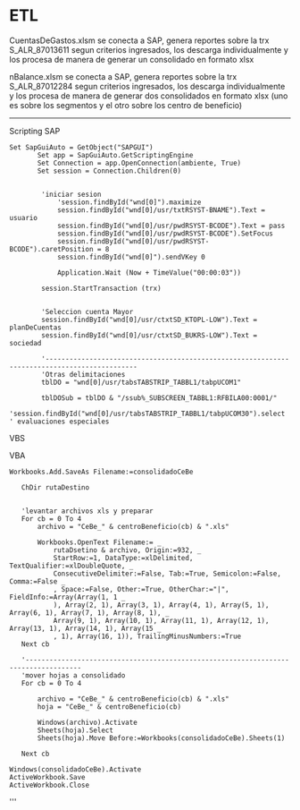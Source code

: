 # ETL

CuentasDeGastos.xlsm se conecta a SAP, genera reportes sobre la trx S_ALR_87013611 segun criterios ingresados, los descarga individualmente y los procesa de manera de generar un consolidado en formato xlsx

nBalance.xlsm se conecta a SAP, genera reportes sobre la trx S_ALR_87012284 segun criterios ingresados, los descarga individualmente y los procesa de manera de generar dos consolidados en formato xlsx (uno es sobre los segmentos y el otro sobre los centro de beneficio)

---------------
Scripting SAP
```
Set SapGuiAuto = GetObject("SAPGUI")
       Set app = SapGuiAuto.GetScriptingEngine
       Set Connection = app.OpenConnection(ambiente, True)
       Set session = Connection.Children(0)

        
        'iniciar sesion
            'session.findById("wnd[0]").maximize
            session.findById("wnd[0]/usr/txtRSYST-BNAME").Text = usuario
            session.findById("wnd[0]/usr/pwdRSYST-BCODE").Text = pass
            session.findById("wnd[0]/usr/pwdRSYST-BCODE").SetFocus
            session.findById("wnd[0]/usr/pwdRSYST-BCODE").caretPosition = 8
            session.findById("wnd[0]").sendVKey 0
        
            Application.Wait (Now + TimeValue("00:00:03"))
            
        session.StartTransaction (trx)
                

        'Seleccion cuenta Mayor
        session.findById("wnd[0]/usr/ctxtSD_KTOPL-LOW").Text = planDeCuentas
        session.findById("wnd[0]/usr/ctxtSD_BUKRS-LOW").Text = sociedad
        
        '---------------------------------------------------------------------------------------------
        'Otras delimitaciones
        tblDO = "wnd[0]/usr/tabsTABSTRIP_TABBL1/tabpUCOM1"
        
        tblDOSub = tblDO & "/ssub%_SUBSCREEN_TABBL1:RFBILA00:0001/"
        'session.findById("wnd[0]/usr/tabsTABSTRIP_TABBL1/tabpUCOM30").select ' evaluaciones especiales
 ```


VBS



VBA

 ```
Workbooks.Add.SaveAs Filename:=consolidadoCeBe
    
    ChDir rutaDestino
    
    
    'levantar archivos xls y preparar
    For cb = 0 To 4
        archivo = "CeBe_" & centroBeneficio(cb) & ".xls"
        
        Workbooks.OpenText Filename:= _
            rutaDsetino & archivo, Origin:=932, _
            StartRow:=1, DataType:=xlDelimited, TextQualifier:=xlDoubleQuote, _
            ConsecutiveDelimiter:=False, Tab:=True, Semicolon:=False, Comma:=False _
            , Space:=False, Other:=True, OtherChar:="|", FieldInfo:=Array(Array(1, 1 _
            ), Array(2, 1), Array(3, 1), Array(4, 1), Array(5, 1), Array(6, 1), Array(7, 1), Array(8, 1), _
            Array(9, 1), Array(10, 1), Array(11, 1), Array(12, 1), Array(13, 1), Array(14, 1), Array(15 _
            , 1), Array(16, 1)), TrailingMinusNumbers:=True
    Next cb
    
    '------------------------------------------------------------------------------------
    'mover hojas a consolidado
    For cb = 0 To 4
    
        archivo = "CeBe_" & centroBeneficio(cb) & ".xls"
        hoja = "CeBe_" & centroBeneficio(cb)
        
        Windows(archivo).Activate
        Sheets(hoja).Select
        Sheets(hoja).Move Before:=Workbooks(consolidadoCeBe).Sheets(1)
     
    Next cb
 ``` 
    Windows(consolidadoCeBe).Activate
    ActiveWorkbook.Save
    ActiveWorkbook.Close
'''
